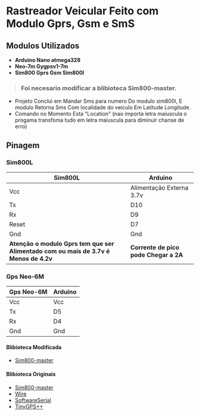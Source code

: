 # Rastreador Veicular Feito com Modulo Gprs, Gsm e SmS 
## Modulos Utilizados
- **Arduino Nano atmega328**
- **Neo-7m Gygpsv1-7m**
- **Sim800 Gprs Gsm Sim800l**
> ### Foi necesario modificar a blibioteca Sim800-master.

* Projeto Conclui em Mandar Sms para numero Do modulo sim800l, E modulo Retorna Sms Com localidade do veiculo Em Latitude Longitude.
* Comando no Momento Esta "Location" (nao importa letra maiuscula o progama transfoma tudo em letra maiuscula para diminuir chanse de erro)
## Pinagem

### Sim800L
| Sim800L | Arduino                   |
|---------|---------------------------|
| Vcc     |  Alimentação Externa 3.7v |
| Tx      |            D10            |
| Rx      |            D9             |
| Reset   |            D7             |
| Gnd     |            Gnd            |
__Atenção o modulo Gprs tem que ser Alimentado com ou mais de 3.7v é Menos de 4.2v__ | __Corrente de pico pode Chegar a 2A__
### Gps Neo-6M
| Gps Neo-6M | Arduino        |
|------------|----------------|
| Vcc        |  Vcc           |
| Tx         |            D5  |
| Rx         |            D4  |
| Gnd        |           Gnd  |

#### Blibioteca Modificada 
- [Sim800-master](https://github.com/Jonathan-A-Soares/RastreadorGprsPorSms/tree/main/Sim800l-master)
#### Blibioteca Originais
- [Sim800-master](https://github.com/cristiansteib/Sim800l)
- [Wire](https://www.arduino.cc/en/reference/wire)
- [SoftwareSerial](https://www.arduino.cc/en/Reference/softwareSerial)
- [TinyGPS++](https://github.com/mikalhart/TinyGPSPlus/releases/tag/v1.0.2b)
